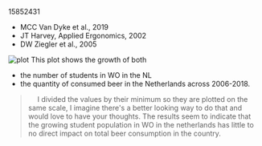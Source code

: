 15852431
- MCC Van Dyke et al., 2019
- JT Harvey, Applied Ergonomics, 2002
- DW Ziegler et al., 2005

![plot](https://gist.github.com/user-attachments/assets/4b5c98ed-cfc2-4084-ad65-3dc55ed86e39)
This plot shows the growth of both 
- the number of students in WO in the NL
- the quantity of consumed beer in the Netherlands
across 2006-2018.

>&emsp; I divided the values by their minimum so they are plotted on the same scale, I imagine there's a better looking way to do that and would love to have your thoughts.
The results seem to indicate that the growing student population in WO in the netherlands has little to no direct impact on total beer consumption in the country.
